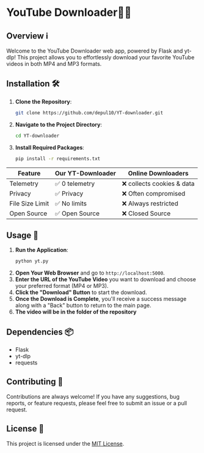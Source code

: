 # YouTube Downloader🎥🚀

## Overview ℹ️
Welcome to the YouTube Downloader web app, powered by Flask and yt-dlp! This project allows you to effortlessly download your favorite YouTube videos in both MP4 and MP3 formats.

## Installation 🛠️
1. **Clone the Repository**: 
    ```bash
    git clone https://github.com/depul10/YT-downloader.git
    ```
2. **Navigate to the Project Directory**:
    ```bash
    cd YT-downloader
    ```
3. **Install Required Packages**:
    ```bash
    pip install -r requirements.txt
    ```
| Feature          | Our YT-Downloader  | Online Downloaders  |
|------------------|--------------------|---------------------|
| Telemetry        | ✅ 0 telemetry     | ❌ collects cookies & data|
| Privacy          | ✅ Privacy         | ❌ Often compromised      |
| File Size Limit  | ✅ No limits       | ❌ Always restricted      |
| Open Source      | ✅ Open Source     | ❌ Closed Source          |

## Usage 🚀
1. **Run the Application**:
    ```bash
    python yt.py
    ```
2. **Open Your Web Browser** and go to `http://localhost:5000`.
3. **Enter the URL of the YouTube Video** you want to download and choose your preferred format (MP4 or MP3).
4. **Click the "Download" Button** to start the download.
5. **Once the Download is Complete**, you'll receive a success message along with a "Back" button to return to the main page.
6. **The video will be in the folder of the repository**

## Dependencies 📦
- Flask
- yt-dlp
- requests

## Contributing 🤝
Contributions are always welcome! If you have any suggestions, bug reports, or feature requests, please feel free to submit an issue or a pull request.

## License 📄
This project is licensed under the [MIT License](LICENSE).
